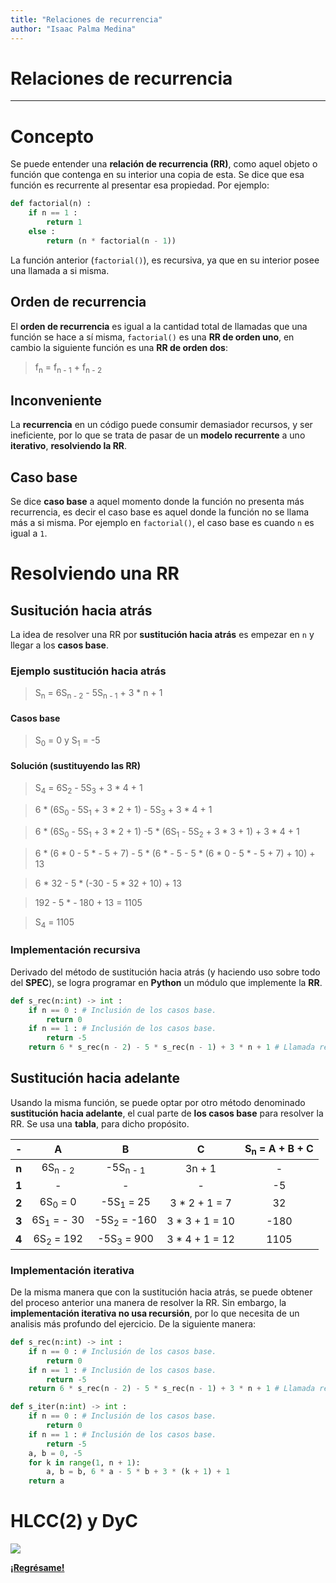 ```yaml
---
title: "Relaciones de recurrencia"
author: "Isaac Palma Medina"
---
```

# Relaciones de recurrencia

***

# Concepto

Se puede entender una **relación de recurrencia (RR)**, como aquel objeto o función que contenga en su interior una copia de esta. Se dice que esa función es recurrente al presentar esa propiedad. Por ejemplo:

```python
def factorial(n) :
    if n == 1 :
        return 1
    else :
        return (n * factorial(n - 1))
```

La función anterior (`factorial()`), es recursiva, ya que en su interior posee una llamada a si misma.

## Orden de recurrencia

El **orden de recurrencia** es igual a la cantidad total de llamadas que una función se hace a sí misma, `factorial()` es una **RR de orden uno**, en cambio la siguiente función es una **RR de orden dos**:

> f<sub>n</sub> = f<sub>n - 1</sub> + f<sub>n - 2</sub>

## Inconveniente

La **recurrencia** en un código puede consumir demasiador recursos, y ser ineficiente, por lo que se trata de pasar de un **modelo recurrente** a uno **iterativo**, **resolviendo la RR**.

## Caso base

Se dice **caso base** a aquel momento donde la función no presenta más recurrencia, es decir el caso base es aquel donde la función no se llama más a si misma. Por ejemplo en `factorial()`, el caso base es cuando `n` es igual a `1`.

# Resolviendo una RR

## Susitución hacia atrás

La idea de resolver una RR por **sustitución hacia atrás** es empezar en `n` y llegar a los **casos base**.

### Ejemplo sustitución hacia atrás

> S<sub>n</sub> = 6S<sub>n - 2</sub> - 5S<sub>n - 1</sub> + 3 * n + 1

#### Casos base

> S<sub>0</sub> = 0 y S<sub>1</sub> = -5

#### Solución (sustituyendo las RR)

> S<sub>4</sub> = 6S<sub>2</sub> - 5S<sub>3</sub> + 3 * 4 + 1

> 6 * (6S<sub>0</sub> - 5S<sub>1</sub> + 3 * 2 + 1) - 5S<sub>3</sub> + 3 * 4 + 1

> 6 * (6S<sub>0</sub> - 5S<sub>1</sub> + 3 * 2 + 1) -5 * (6S<sub>1</sub> - 5S<sub>2</sub> + 3 * 3 + 1) + 3 * 4 + 1

> 6 * (6 * 0 - 5 * - 5 + 7) - 5 * (6 * - 5 - 5 * (6 * 0 - 5 * - 5 + 7) + 10) + 13

> 6 * 32 - 5 * (-30 - 5 * 32 + 10) + 13

> 192 - 5 * - 180 + 13 = 1105

> S<sub>4</sub> = 1105

### Implementación recursiva

Derivado del método de sustitución hacia atrás (y haciendo uso sobre todo del **SPEC**), se logra programar en **Python** un módulo que implemente la **RR**.

```python
def s_rec(n:int) -> int :
    if n == 0 : # Inclusión de los casos base.
        return 0
    if n == 1 : # Inclusión de los casos base.
        return -5
    return 6 * s_rec(n - 2) - 5 * s_rec(n - 1) + 3 * n + 1 # Llamada recursiva.
```

## Sustitución hacia adelante

Usando la misma función, se puede optar por otro método denominado **sustitución hacia adelante**, el cual parte de **los casos base** para resolver la RR. Se usa una **tabla**, para dicho propósito.

| **-** |         **A**         |          **B**         |      **C**     | **S<sub>n</sub> = A + B + C** |
|:-----:|:---------------------:|:----------------------:|:--------------:|:-----------------------------:|
| **n** |   6S<sub>n - 2</sub>  |   -5S<sub>n - 1</sub>  |     3n + 1     |               -               |
| **1** |           -           |            -           |        -       |               -5              |
| **2** |   6S<sub>0</sub> = 0  |  -5S<sub>1</sub> = 25  |  3 * 2 + 1 = 7 |               32              |
| **3** | 6S<sub>1</sub> = - 30 | -5S<sub>2</sub> = -160 | 3 * 3 + 1 = 10 |              -180             |
| **4** |  6S<sub>2</sub> = 192 |  -5S<sub>3</sub> = 900 | 3 * 4 + 1 = 12 |              1105             |

### Implementación iterativa

De la misma manera que con la sustitución hacia atrás, se puede obtener del proceso anterior una manera de resolver la RR. Sin embargo, la **implementación iterativa no usa recursión**, por lo que necesita de un analisis más profundo del ejercicio. De la siguiente manera:

```python
def s_rec(n:int) -> int :
    if n == 0 : # Inclusión de los casos base.
        return 0
    if n == 1 : # Inclusión de los casos base.
        return -5
    return 6 * s_rec(n - 2) - 5 * s_rec(n - 1) + 3 * n + 1 # Llamada recursiva.
```

```python
def s_iter(n:int) -> int :
    if n == 0 : # Inclusión de los casos base.
        return 0
    if n == 1 : # Inclusión de los casos base.
        return -5
    a, b = 0, -5
    for k in range(1, n + 1):
        a, b = b, 6 * a - 5 * b + 3 * (k + 1) + 1
    return a  
```

# HLCC(2) y DyC


![](https://img.shields.io/badge/License-CC\_BY--SA\_4.0-lightgrey.svg)

**[¡Regrésame!](/eif203/portadaeif203)**